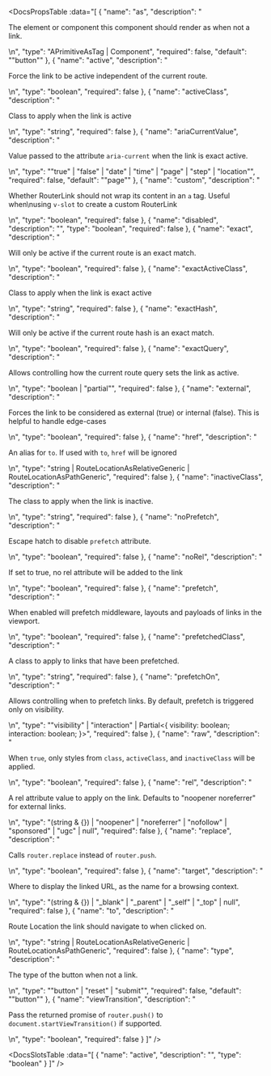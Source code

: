 <!-- This file was automatic generated. Do not edit it manually -->

<DocsPropsTable :data="[
  {
    "name": "as",
    "description": "<p>The element or component this component should render as when not a link.</p>\n",
    "type": "APrimitiveAsTag | Component",
    "required": false,
    "default": "\"button\""
  },
  {
    "name": "active",
    "description": "<p>Force the link to be active independent of the current route.</p>\n",
    "type": "boolean",
    "required": false
  },
  {
    "name": "activeClass",
    "description": "<p>Class to apply when the link is active</p>\n",
    "type": "string",
    "required": false
  },
  {
    "name": "ariaCurrentValue",
    "description": "<p>Value passed to the attribute <code>aria-current</code> when the link is exact active.</p>\n",
    "type": "\"true\" | \"false\" | \"date\" | \"time\" | \"page\" | \"step\" | \"location\"",
    "required": false,
    "default": "\"page\""
  },
  {
    "name": "custom",
    "description": "<p>Whether RouterLink should not wrap its content in an <code>a</code> tag. Useful when\nusing <code>v-slot</code> to create a custom RouterLink</p>\n",
    "type": "boolean",
    "required": false
  },
  {
    "name": "disabled",
    "description": "",
    "type": "boolean",
    "required": false
  },
  {
    "name": "exact",
    "description": "<p>Will only be active if the current route is an exact match.</p>\n",
    "type": "boolean",
    "required": false
  },
  {
    "name": "exactActiveClass",
    "description": "<p>Class to apply when the link is exact active</p>\n",
    "type": "string",
    "required": false
  },
  {
    "name": "exactHash",
    "description": "<p>Will only be active if the current route hash is an exact match.</p>\n",
    "type": "boolean",
    "required": false
  },
  {
    "name": "exactQuery",
    "description": "<p>Allows controlling how the current route query sets the link as active.</p>\n",
    "type": "boolean | \"partial\"",
    "required": false
  },
  {
    "name": "external",
    "description": "<p>Forces the link to be considered as external (true) or internal (false). This is helpful to handle edge-cases</p>\n",
    "type": "boolean",
    "required": false
  },
  {
    "name": "href",
    "description": "<p>An alias for <code>to</code>. If used with <code>to</code>, <code>href</code> will be ignored</p>\n",
    "type": "string | RouteLocationAsRelativeGeneric | RouteLocationAsPathGeneric",
    "required": false
  },
  {
    "name": "inactiveClass",
    "description": "<p>The class to apply when the link is inactive.</p>\n",
    "type": "string",
    "required": false
  },
  {
    "name": "noPrefetch",
    "description": "<p>Escape hatch to disable <code>prefetch</code> attribute.</p>\n",
    "type": "boolean",
    "required": false
  },
  {
    "name": "noRel",
    "description": "<p>If set to true, no rel attribute will be added to the link</p>\n",
    "type": "boolean",
    "required": false
  },
  {
    "name": "prefetch",
    "description": "<p>When enabled will prefetch middleware, layouts and payloads of links in the viewport.</p>\n",
    "type": "boolean",
    "required": false
  },
  {
    "name": "prefetchedClass",
    "description": "<p>A class to apply to links that have been prefetched.</p>\n",
    "type": "string",
    "required": false
  },
  {
    "name": "prefetchOn",
    "description": "<p>Allows controlling when to prefetch links. By default, prefetch is triggered only on visibility.</p>\n",
    "type": "\"visibility\" | \"interaction\" | Partial<{ visibility: boolean; interaction: boolean; }>",
    "required": false
  },
  {
    "name": "raw",
    "description": "<p>When <code>true</code>, only styles from <code>class</code>, <code>activeClass</code>, and <code>inactiveClass</code> will be applied.</p>\n",
    "type": "boolean",
    "required": false
  },
  {
    "name": "rel",
    "description": "<p>A rel attribute value to apply on the link. Defaults to &quot;noopener noreferrer&quot; for external links.</p>\n",
    "type": "(string & {}) | \"noopener\" | \"noreferrer\" | \"nofollow\" | \"sponsored\" | \"ugc\" | null",
    "required": false
  },
  {
    "name": "replace",
    "description": "<p>Calls <code>router.replace</code> instead of <code>router.push</code>.</p>\n",
    "type": "boolean",
    "required": false
  },
  {
    "name": "target",
    "description": "<p>Where to display the linked URL, as the name for a browsing context.</p>\n",
    "type": "(string & {}) | \"_blank\" | \"_parent\" | \"_self\" | \"_top\" | null",
    "required": false
  },
  {
    "name": "to",
    "description": "<p>Route Location the link should navigate to when clicked on.</p>\n",
    "type": "string | RouteLocationAsRelativeGeneric | RouteLocationAsPathGeneric",
    "required": false
  },
  {
    "name": "type",
    "description": "<p>The type of the button when not a link.</p>\n",
    "type": "\"button\" | \"reset\" | \"submit\"",
    "required": false,
    "default": "\"button\""
  },
  {
    "name": "viewTransition",
    "description": "<p>Pass the returned promise of <code>router.push()</code> to <code>document.startViewTransition()</code> if supported.</p>\n",
    "type": "boolean",
    "required": false
  }
]" />

<DocsSlotsTable :data="[
  {
    "name": "active",
    "description": "",
    "type": "boolean"
  }
]" />
